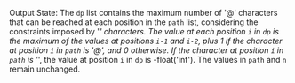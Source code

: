 Output State: The `dp` list contains the maximum number of '@' characters that can be reached at each position in the `path` list, considering the constraints imposed by '*' characters. The value at each position `i` in `dp` is the maximum of the values at positions `i-1` and `i-2`, plus 1 if the character at position `i` in `path` is '@', and 0 otherwise. If the character at position `i` in `path` is '*', the value at position `i` in `dp` is -float('inf'). The values in `path` and `n` remain unchanged.